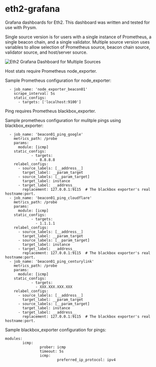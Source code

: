 # eth2-grafana
Grafana dashboards for Eth2. This dashboard was written and tested for use with Prysm.

Single source version is for users with a single instance of Prometheus, a single beacon chain, and a single validator. Multiple source version uses variables to allow selection of Prometheus source, beacon chain source, validator source, and host/server source.

![Eth2 Grafana Dashboard for Multiple Sources](https://raw.githubusercontent.com/metanull-operator/eth2-grafana/master/images/eth2-grafana-dashboard-multiple-sources.png)

Host stats require Prometheus node_exporter.

Sample Prometheus configuration for node_exporter:
```
  - job_name: 'node_exporter_beacon01'
    scrape_interval: 5s
    static_configs:
      - targets: ['localhost:9100']
```

Ping requires Prometheus blackbox_exporter.

Sample prometheus configuration for mulitple pings using blackbox_exporter:
```
  - job_name: 'beacon01_ping_google'
    metrics_path: /probe
    params:
      module: [icmp]
    static_configs:
            - targets:
              - 8.8.8.8
    relabel_configs:
      - source_labels: [__address__]
        target_label: __param_target
      - source_labels: [__param_target]
        target_label: instance
      - target_label: __address__
        replacement: 127.0.0.1:9115  # The blackbox exporter's real hostname:port.
  - job_name: 'beacon01_ping_cloudflare'
    metrics_path: /probe
    params:
      module: [icmp]
    static_configs:
            - targets:
              - 1.1.1.1
    relabel_configs:
      - source_labels: [__address__]
        target_label: __param_target
      - source_labels: [__param_target]
        target_label: instance
      - target_label: __address__
        replacement: 127.0.0.1:9115  # The blackbox exporter's real hostname:port.
  - job_name: 'beacon01_ping_centurylink'
    metrics_path: /probe
    params:
      module: [icmp]
    static_configs:
            - targets:
              - XXX.XXX.XXX.XXX
    relabel_configs:
      - source_labels: [__address__]
        target_label: __param_target
      - source_labels: [__param_target]
        target_label: instance
      - target_label: __address__
        replacement: 127.0.0.1:9115  # The blackbox exporter's real hostname:port.
```

Sample blackbox_exporter configuration for pings:
```
modules:
        icmp:
                prober: icmp
                timeout: 5s
                icmp:
                        preferred_ip_protocol: ipv4
```
